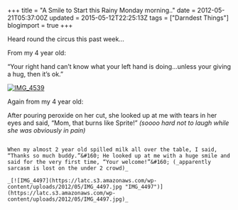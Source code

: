 +++
title = "A Smile to Start this Rainy Monday morning.."
date = 2012-05-21T05:37:00Z
updated = 2015-05-12T22:25:13Z
tags = ["Darndest Things"]
blogimport = true 
+++

Heard round the circus this past week…

From my 4 year old:

“Your right hand can’t know what your left hand is doing…unless your giving a hug, then it’s ok.” 

[![IMG_4539](https://latc.s3.amazonaws.com/wp-content/uploads/2012/05/IMG_4539.jpg "IMG_4539")](https://latc.s3.amazonaws.com/wp-content/uploads/2012/05/IMG_4539.jpg)

Again from my 4 year old:

After pouring peroxide on her cut, she looked up at me with tears in her eyes and said, “Mom, that burns like Sprite!” _(soooo hard not to laugh while she was obviously in pain)_

~~~~~~~~~~~~~~~~~~~~~~~~~~~~~~~~~~~~~~~~~~~~~~~~~~~~~~

When my almost 2 year old spilled milk all over the table, I said, “Thanks so much buddy.”&#160; He looked up at me with a huge smile and said for the very first time, “Your welcome!”&#160; (_apparently sarcasm is lost on the under 2 crowd)_

_[![IMG_4497](https://latc.s3.amazonaws.com/wp-content/uploads/2012/05/IMG_4497.jpg "IMG_4497")](https://latc.s3.amazonaws.com/wp-content/uploads/2012/05/IMG_4497.jpg)_
